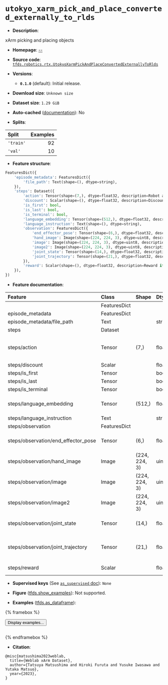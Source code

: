 <div itemscope itemtype="http://schema.org/Dataset">
  <div itemscope itemprop="includedInDataCatalog" itemtype="http://schema.org/DataCatalog">
    <meta itemprop="name" content="TensorFlow Datasets" />
  </div>
  <meta itemprop="name" content="utokyo_xarm_pick_and_place_converted_externally_to_rlds" />
  <meta itemprop="description" content="xArm picking and placing objects&#10;&#10;To use this dataset:&#10;&#10;```python&#10;import tensorflow_datasets as tfds&#10;&#10;ds = tfds.load(&#x27;utokyo_xarm_pick_and_place_converted_externally_to_rlds&#x27;, split=&#x27;train&#x27;)&#10;for ex in ds.take(4):&#10;  print(ex)&#10;```&#10;&#10;See [the guide](https://www.tensorflow.org/datasets/overview) for more&#10;informations on [tensorflow_datasets](https://www.tensorflow.org/datasets).&#10;&#10;" />
  <meta itemprop="url" content="https://www.tensorflow.org/datasets/catalog/utokyo_xarm_pick_and_place_converted_externally_to_rlds" />
  <meta itemprop="sameAs" content="--" />
  <meta itemprop="citation" content="@misc{matsushima2023weblab,&#10;  title={Weblab xArm Dataset},&#10;  author={Tatsuya Matsushima and Hiroki Furuta and Yusuke Iwasawa and Yutaka Matsuo},&#10;  year={2023},&#10;}" />
</div>

# `utokyo_xarm_pick_and_place_converted_externally_to_rlds`


*   **Description**:

xArm picking and placing objects

*   **Homepage**: [--](--)

*   **Source code**:
    [`tfds.robotics.rtx.UtokyoXarmPickAndPlaceConvertedExternallyToRlds`](https://github.com/tensorflow/datasets/tree/master/tensorflow_datasets/robotics/rtx/rtx.py)

*   **Versions**:

    *   **`0.1.0`** (default): Initial release.

*   **Download size**: `Unknown size`

*   **Dataset size**: `1.29 GiB`

*   **Auto-cached**
    ([documentation](https://www.tensorflow.org/datasets/performances#auto-caching)):
    No

*   **Splits**:

Split     | Examples
:-------- | -------:
`'train'` | 92
`'val'`   | 10

*   **Feature structure**:

```python
FeaturesDict({
    'episode_metadata': FeaturesDict({
        'file_path': Text(shape=(), dtype=string),
    }),
    'steps': Dataset({
        'action': Tensor(shape=(7,), dtype=float32, description=Robot action, consists of [3x EEF position, 3x EEF orientation yaw/pitch/roll, 1x gripper open/close position].),
        'discount': Scalar(shape=(), dtype=float32, description=Discount if provided, default to 1.),
        'is_first': bool,
        'is_last': bool,
        'is_terminal': bool,
        'language_embedding': Tensor(shape=(512,), dtype=float32, description=Kona language embedding. See https://tfhub.dev/google/universal-sentence-encoder-large/5),
        'language_instruction': Text(shape=(), dtype=string),
        'observation': FeaturesDict({
            'end_effector_pose': Tensor(shape=(6,), dtype=float32, description=Robot end effector pose, consists of [3x EEF position, 3x EEF orientation yaw/pitch/roll].),
            'hand_image': Image(shape=(224, 224, 3), dtype=uint8, description=Hand camera RGB observation.),
            'image': Image(shape=(224, 224, 3), dtype=uint8, description=Main camera RGB observation.),
            'image2': Image(shape=(224, 224, 3), dtype=uint8, description=Another camera RGB observation from different view point.),
            'joint_state': Tensor(shape=(14,), dtype=float32, description=Robot joint state, consists of [7x robot joint angles, 7x robot joint velocity].),
            'joint_trajectory': Tensor(shape=(21,), dtype=float32, description=Robot joint trajectory, consists of [7x robot joint angles, 7x robot joint velocity, 7x robot joint acceralation].),
        }),
        'reward': Scalar(shape=(), dtype=float32, description=Reward if provided, 1 on final step for demos.),
    }),
})
```

*   **Feature documentation**:

Feature                             | Class        | Shape         | Dtype   | Description
:---------------------------------- | :----------- | :------------ | :------ | :----------
                                    | FeaturesDict |               |         |
episode_metadata                    | FeaturesDict |               |         |
episode_metadata/file_path          | Text         |               | string  | Path to the original data file.
steps                               | Dataset      |               |         |
steps/action                        | Tensor       | (7,)          | float32 | Robot action, consists of [3x EEF position, 3x EEF orientation yaw/pitch/roll, 1x gripper open/close position].
steps/discount                      | Scalar       |               | float32 | Discount if provided, default to 1.
steps/is_first                      | Tensor       |               | bool    |
steps/is_last                       | Tensor       |               | bool    |
steps/is_terminal                   | Tensor       |               | bool    |
steps/language_embedding            | Tensor       | (512,)        | float32 | Kona language embedding. See https://tfhub.dev/google/universal-sentence-encoder-large/5
steps/language_instruction          | Text         |               | string  | Language Instruction.
steps/observation                   | FeaturesDict |               |         |
steps/observation/end_effector_pose | Tensor       | (6,)          | float32 | Robot end effector pose, consists of [3x EEF position, 3x EEF orientation yaw/pitch/roll].
steps/observation/hand_image        | Image        | (224, 224, 3) | uint8   | Hand camera RGB observation.
steps/observation/image             | Image        | (224, 224, 3) | uint8   | Main camera RGB observation.
steps/observation/image2            | Image        | (224, 224, 3) | uint8   | Another camera RGB observation from different view point.
steps/observation/joint_state       | Tensor       | (14,)         | float32 | Robot joint state, consists of [7x robot joint angles, 7x robot joint velocity].
steps/observation/joint_trajectory  | Tensor       | (21,)         | float32 | Robot joint trajectory, consists of [7x robot joint angles, 7x robot joint velocity, 7x robot joint acceralation].
steps/reward                        | Scalar       |               | float32 | Reward if provided, 1 on final step for demos.

*   **Supervised keys** (See
    [`as_supervised` doc](https://www.tensorflow.org/datasets/api_docs/python/tfds/load#args)):
    `None`

*   **Figure**
    ([tfds.show_examples](https://www.tensorflow.org/datasets/api_docs/python/tfds/visualization/show_examples)):
    Not supported.

*   **Examples**
    ([tfds.as_dataframe](https://www.tensorflow.org/datasets/api_docs/python/tfds/as_dataframe)):

<!-- mdformat off(HTML should not be auto-formatted) -->

{% framebox %}

<button id="displaydataframe">Display examples...</button>
<div id="dataframecontent" style="overflow-x:auto"></div>
<script>
const url = "https://storage.googleapis.com/tfds-data/visualization/dataframe/utokyo_xarm_pick_and_place_converted_externally_to_rlds-0.1.0.html";
const dataButton = document.getElementById('displaydataframe');
dataButton.addEventListener('click', async () => {
  // Disable the button after clicking (dataframe loaded only once).
  dataButton.disabled = true;

  const contentPane = document.getElementById('dataframecontent');
  try {
    const response = await fetch(url);
    // Error response codes don't throw an error, so force an error to show
    // the error message.
    if (!response.ok) throw Error(response.statusText);

    const data = await response.text();
    contentPane.innerHTML = data;
  } catch (e) {
    contentPane.innerHTML =
        'Error loading examples. If the error persist, please open '
        + 'a new issue.';
  }
});
</script>

{% endframebox %}

<!-- mdformat on -->

*   **Citation**:

```
@misc{matsushima2023weblab,
  title={Weblab xArm Dataset},
  author={Tatsuya Matsushima and Hiroki Furuta and Yusuke Iwasawa and Yutaka Matsuo},
  year={2023},
}
```

